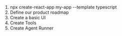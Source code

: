 1. npx create-react-app my-app --template typescript
2. Define our product roadmap
3. Create a basic UI
4. Create Tools
5. Create Agent Runner